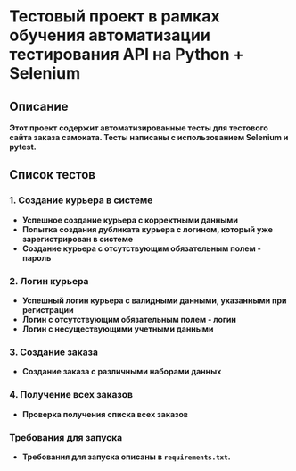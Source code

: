 # Тестовый проект в рамках обучения автоматизации тестирования API на Python + Selenium

## Описание

**Этот проект содержит автоматизированные тесты для тестового сайта заказа самоката.
Тесты написаны с использованием Selenium и pytest.**

## Список тестов

### 1. Создание курьера в системе
- **Успешное создание курьера с корректными данными**
- **Попытка создания дубликата курьера с логином, который уже зарегистрирован в системе**
- **Создание курьера с отсутствующим обязательным полем - пароль**

### 2. Логин курьера
- **Успешный логин курьера с валидными данными, указанными при регистрации**
- **Логин с отсутствующим обязательным полем - логин**
- **Логин с несуществующими учетными данными**

### 3. Создание заказа
- **Создание заказа с различными наборами данных**

### 4. Получение всех заказов
- **Проверка получения списка всех заказов**

### Требования для запуска

- **Требования для запуска описаны в `requirements.txt`.**